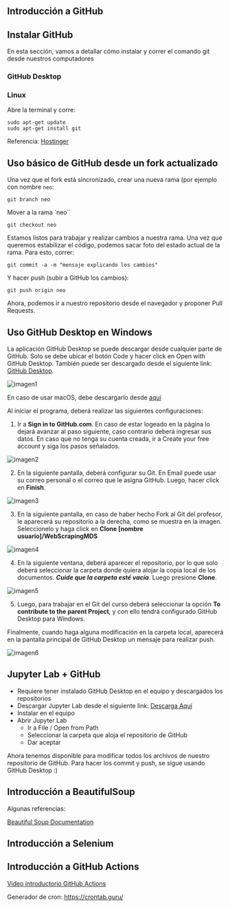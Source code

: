 ## Introducción a GitHub

## Instalar GitHub

En esta sección, vamos a detallar cómo instalar y correr el comando git desde nuestros computadores

### GitHub Desktop

### Linux

Abre la terminal y corre:

```
sudo apt-get update
sudo apt-get install git
```

Referencia: [Hostinger](https://www.hostinger.es/tutoriales/instalar-git-en-distintos-sistemas-operativos)


## Uso básico de GitHub desde un fork actualizado

Una vez que el fork está sincronizado, crear una nueva rama (por ejemplo con nombre `neo`:

```
git branch neo
```
Mover a la rama `neo``

```
git checkout neo
```

Estamos listos para trabajar y realizar cambios a nuestra rama. Una vez que queremos estabilizar el código, podemos sacar foto del estado actual de la rama. Para esto, correr:

```
git commit -a -m "mensaje explicando los cambios"
```
Y hacer push (subir a GitHub los cambios):

```
git push origin neo
```

Ahora, podemos ir a nuestro repositorio desde el navegador y proponer Pull Requests.

## Uso GitHub Desktop en Windows

La aplicación GitHub Desktop se puede descargar desde cualquier parte de GitHub. Solo se debe ubicar el botón Code y hacer click en Open with GitHub Desktop. También puede ser descargado desde el siguiente link: [GitHub Desktop](https://desktop.github.com/).

![imagen1](https://github.com/gavalenz/proyectos/blob/main/docs/imagenes/imagen1.png?raw=true)

En caso de usar macOS, debe descargarlo desde [aquí](https://central.github.com/deployments/desktop/desktop/latest/darwin/)

Al iniciar el programa, deberá realizar las siguientes configuraciones:

1. Ir a **Sign in to GitHub.com**. En caso de estar logeado en la página lo dejará avanzar al paso siguiente, caso contrario deberá ingresar sus datos. En caso que no tenga su cuenta creada, ir a Create your free account y siga los pasos señalados.

![imagen2](https://github.com/gavalenz/proyectos/blob/main/docs/imagenes/imagen2.png?raw=true)

2. En la siguiente pantalla, deberá configurar su Git. En Email puede usar su correo personal o el correo que le asigna GitHub. Luego, hacer click en **Finish**.

![imagen3](https://github.com/gavalenz/proyectos/blob/main/docs/imagenes/imagen3.png?raw=true)

3. En la siguiente pantalla, en caso de haber hecho Fork al Git del profesor, le aparecerá su repositorio a la derecha, como se muestra en la imagen. Seleccionelo y haga click en **Clone [nombre usuario]/WebScrapingMDS**

![imagen4](https://github.com/gavalenz/proyectos/blob/main/docs/imagenes/imagen4.png?raw=true)

4. En la siguiente ventana, deberá aparecer el repositorio, por lo que solo deberá seleccionar la carpeta donde quiera alojar la copia local de los documentos. ***Cuide que la carpeta esté vacía***. Luego presione **Clone**.

![imagen5](https://github.com/gavalenz/proyectos/blob/main/docs/imagenes/imagen5.png?raw=true)

5. Luego, para trabajar en el Git del curso deberá seleccionar la opción **To contribute to the parent Project**, y con ello tendrá configurado GitHub Desktop para Windows.


Finalmente, cuando haga alguna modificación en la carpeta local, aparecerá en la pantalla principal de GitHub Desktop un mensaje para realizar push.

![imagen6](https://github.com/gavalenz/proyectos/blob/main/docs/imagenes/imagen6.png?raw=true)

## Jupyter Lab + GitHub

- Requiere tener instalado GitHub Desktop en el equipo y descargados los repositorios
- Descargar Jupyter Lab desde el siguiente link:  [Descarga Aquí](https://jupyter.org/)
- Instalar en el equipo
- Abrir Jupyter Lab
    - Ir a File / Open from Path
    - Seleccionar la carpeta que aloja el repositorio de GitHub
    - Dar aceptar


Ahora tenemos disponible para modificar todos los archivos de nuestro repositorio de GitHub. Para hacer los commit y push, se sigue usando GitHub Desktop :)

## Introducción a BeautifulSoup

Algunas referencias:

[Beautiful Soup Documentation](https://www.crummy.com/software/BeautifulSoup/bs4/doc/)


## Introducción a Selenium

## Introducción a GitHub Actions

[Video introductorio GitHub Actions](https://www.youtube.com/watch?v=PaGp7Vi5gfM)

Generador de cron: https://crontab.guru/
